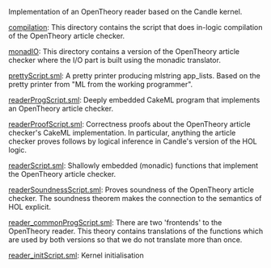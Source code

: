 Implementation of an OpenTheory reader based on the Candle kernel.

[compilation](compilation):
This directory contains the script that does in-logic compilation of
the OpenTheory article checker.

[monadIO](monadIO):
This directory contains a version of the OpenTheory article checker
where the I/O part is built using the monadic translator.

[prettyScript.sml](prettyScript.sml):
A pretty printer producing mlstring app_lists.
Based on the pretty printer from "ML from the working programmer".

[readerProgScript.sml](readerProgScript.sml):
Deeply embedded CakeML program that implements an OpenTheory article
checker.

[readerProofScript.sml](readerProofScript.sml):
Correctness proofs about the OpenTheory article checker's CakeML
implementation. In particular, anything the article checker proves
follows by logical inference in Candle's version of the HOL logic.

[readerScript.sml](readerScript.sml):
Shallowly embedded (monadic) functions that implement the OpenTheory
article checker.

[readerSoundnessScript.sml](readerSoundnessScript.sml):
Proves soundness of the OpenTheory article checker. The soundness
theorem makes the connection to the semantics of HOL explicit.

[reader_commonProgScript.sml](reader_commonProgScript.sml):
There are two 'frontends' to the OpenTheory reader. This theory contains
translations of the functions which are used by both versions so that we
do not translate more than once.

[reader_initScript.sml](reader_initScript.sml):
Kernel initialisation
